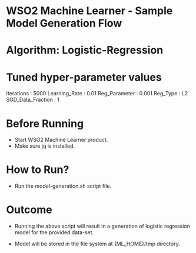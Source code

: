 WSO2 Machine Learner - Sample Model Generation Flow
===================================================

Algorithm: Logistic-Regression
==============================

Tuned hyper-parameter values
============================

Iterations : 5000
Learning_Rate : 0.01
Reg_Parameter : 0.001
Reg_Type : L2
SGD_Data_Fraction : 1

Before Running
==============

* Start WSO2 Machine Learner product.
* Make sure jq is installed.

How to Run?
===========

* Run the model-generation.sh script file.

Outcome
=======

* Running the above script will result in a generation of logistic regression model for the provided data-set.

* Model will be stored in the file system at {ML_HOME}/tmp directory.

